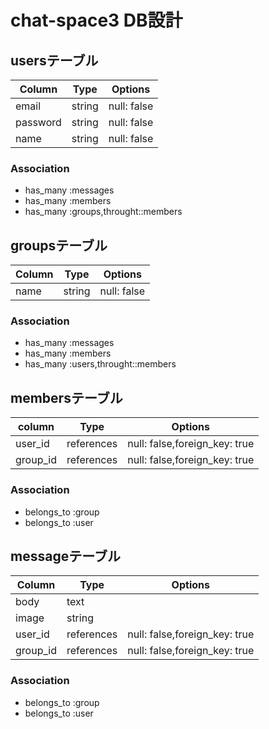 # chat-space3 DB設計
## usersテーブル
|Column|Type|Options|
|------|----|------|
|email|string|null: false|
|password|string|null: false|
|name|string|null: false|
### Association
- has_many :messages
- has_many :members
- has_many :groups,throught::members

## groupsテーブル
|Column|Type|Options|
|------|----|------|
|name|string|null: false|
### Association
- has_many :messages
- has_many :members
- has_many :users,throught::members

## membersテーブル
|column|Type|Options|
|------|----|-------|
|user_id|references|null: false,foreign_key: true|
|group_id|references|null: false,foreign_key: true|
### Association
- belongs_to :group
- belongs_to :user

## messageテーブル
|Column|Type|Options|
|------|----|-------|
|body|text| |
|image|string| |
|user_id|references|null: false,foreign_key: true|
|group_id|references|null: false,foreign_key: true|
### Association
- belongs_to :group
- belongs_to :user

